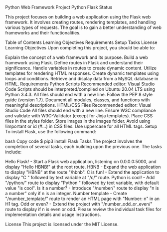 Python Web Framework Project
Python
Flask
Status

This project focuses on building a web application using the Flask web framework. It involves creating routes, rendering templates, and handling various types of requests. The goal is to gain a better understanding of web frameworks and their functionalities.

Table of Contents
Learning Objectives
Requirements
Setup
Tasks
License
Learning Objectives
Upon completing this project, you should be able to:

Explain the concept of a web framework and its purpose.
Build a web framework using Flask.
Define routes in Flask and understand their significance.
Handle variables in routes to create dynamic content.
Utilize templates for rendering HTML responses.
Create dynamic templates using loops and conditions.
Retrieve and display data from a MySQL database in HTML.
Requirements
Python Scripts
Recommended editor: Visual Studio Code
Scripts should be interpreted/compiled on Ubuntu 20.04 LTS using Python 3.4.3.
All files should end with a new line.
Follow the PEP 8 style guide (version 1.7).
Document all modules, classes, and functions with meaningful descriptions.
HTML/CSS Files
Recommended editor: Visual Studio Code
All files should end with a new line.
Ensure W3C compliance and validate with W3C-Validator (except for Jinja templates).
Place CSS files in the styles folder.
Store images in the images folder.
Avoid using !important or id (#...) in CSS files.
Use uppercase for all HTML tags.
Setup
To install Flask, use the following command:

bash
Copy code
$ pip3 install Flask
Tasks
The project involves the completion of several tasks, each building upon the previous one. The tasks include:

Hello Flask! - Start a Flask web application, listening on 0.0.0.0:5000, and display "Hello HBNB!" at the root route.
HBNB - Expand the web application to display "HBNB" at the route "/hbnb".
C is fun! - Extend the application to display "C " followed by text variable at "/c/<text>" route.
Python is cool! - Add "/python/<text>" route to display "Python " followed by text variable, with default value "is cool".
Is it a number? - Introduce "/number/<n>" route to display "n is a number" only if n is an integer.
Number template - Create "/number_template/<n>" route to render an HTML page with "Number: n" in an H1 tag.
Odd or even? - Extend the project with "/number_odd_or_even/<n>" route to display if n is even or odd.
Please review the individual task files for implementation details and usage instructions.

License
This project is licensed under the MIT License.